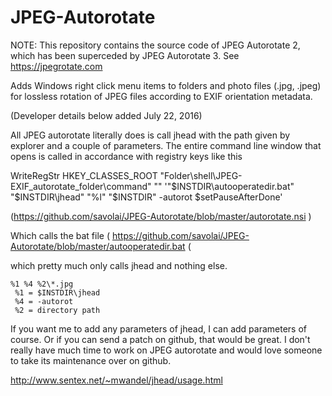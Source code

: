 JPEG-Autorotate
===============

NOTE: This repository contains the source code of JPEG Autorotate 2, which has been superceded by JPEG Autorotate 3. See https://jpegrotate.com

Adds Windows right click menu items to folders and photo files (.jpg, .jpeg) for lossless rotation of JPEG files according to EXIF orientation metadata.


(Developer details below added July 22, 2016)

All JPEG autorotate literally does is call jhead with the path given by explorer and a couple of parameters. The entire command line window that opens is called in accordance with registry keys like this

WriteRegStr HKEY_CLASSES_ROOT "Folder\shell\JPEG-EXIF_autorotate_folder\command" "" '"$INSTDIR\autooperatedir.bat" "$INSTDIR\jhead" "%l" "$INSTDIR" -autorot $setPauseAfterDone'

(https://github.com/savolai/JPEG-Autorotate/blob/master/autorotate.nsi )

Which calls the bat file
( https://github.com/savolai/JPEG-Autorotate/blob/master/autooperatedir.bat (

which pretty much only calls jhead and nothing else.

```
%1 %4 %2\*.jpg
 %1 = $INSTDIR\jhead 
 %4 = -autorot
 %2 = directory path
```

If you want me to add any parameters of jhead, I can add parameters of course. Or if you can send a patch on github, that would be great. I don't really have much time to work on JPEG autorotate and would love someone to take its maintenance over on github.

http://www.sentex.net/~mwandel/jhead/usage.html
